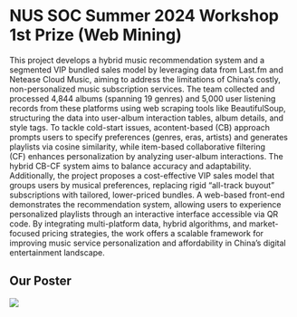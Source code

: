 # NUS SOC Summer 2024 Workshop 1st Prize (Web Mining)

This project develops a hybrid music recommendation system and a segmented VIP bundled sales model by leveraging data from ​Last.fm and ​Netease Cloud Music, aiming to address the limitations of China’s costly, non-personalized music subscription services. 
The team collected and processed 4,844 albums (spanning 19 genres) and 5,000 user listening records from these platforms using web scraping tools like BeautifulSoup, structuring the data into user-album interaction tables, album details, and style tags. 
To tackle cold-start issues, a ​content-based (CB) approach prompts users to specify preferences (genres, eras, artists) and generates playlists via cosine similarity, while ​item-based collaborative filtering (CF) enhances personalization by analyzing user-album interactions. 
The hybrid CB-CF system aims to balance accuracy and adaptability. 
Additionally, the project proposes a cost-effective VIP sales model that groups users by musical preferences, replacing rigid “all-track buyout” subscriptions with tailored, lower-priced bundles. 
A web-based front-end demonstrates the recommendation system, allowing users to experience personalized playlists through an interactive interface accessible via QR code. 
By integrating multi-platform data, hybrid algorithms, and market-focused pricing strategies, the work offers a scalable framework for improving music service personalization and affordability in China’s digital entertainment landscape.

## Our Poster

![](https://github.com/Jackychenji/SWS3023_WebMining_G6_2024/blob/main/Posteter.jpg)
